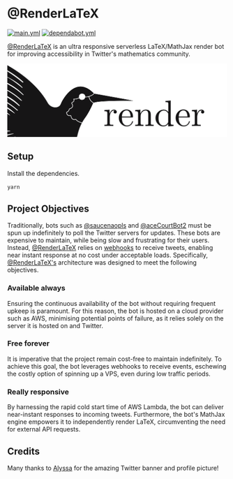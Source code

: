 # @RenderLaTeX

[![main.yml](https://github.com/winstxnhdw/RenderLaTeX/actions/workflows/main.yml/badge.svg)](https://github.com/winstxnhdw/RenderLaTeX/actions/workflows/main.yml)
[![dependabot.yml](https://github.com/winstxnhdw/RenderLaTeX/actions/workflows/dependabot.yml/badge.svg)](https://github.com/winstxnhdw/RenderLaTeX/actions/workflows/dependabot.yml)

[@RenderLaTeX](https://twitter.com/RenderLaTeX) is an ultra responsive serverless LaTeX/MathJax render bot for improving accessibility in Twitter's mathematics community.

<div align="center">
    <img src="resources/banner.png" />
</div>

## Setup

Install the dependencies.

```bash
yarn
```

## Project Objectives

Traditionally, bots such as [@saucenaopls](https://github.com/MakotoAme/twitter-saucenao) and [@aceCourtBot2](https://github.com/LuisMayo/ace-attorney-twitter-bot) must be spun up indefinitely to poll the Twitter servers for updates. These bots are expensive to maintain, while being slow and frustrating for their users. Instead, [@RenderLaTeX](https://twitter.com/RenderLaTeX) relies on [webhooks](https://developer.twitter.com/en/docs/twitter-api/premium/account-activity-api/guides/getting-started-with-webhooks) to receive tweets, enabling near instant response at no cost under acceptable loads. Specifically, [@RenderLaTeX's](https://twitter.com/RenderLaTeX) architecture was designed to meet the following objectives.

### Available always

Ensuring the continuous availability of the bot without requiring frequent upkeep is paramount. For this reason, the bot is hosted on a cloud provider such as AWS, minimising potential points of failure, as it relies solely on the server it is hosted on and Twitter.

### Free forever

It is imperative that the project remain cost-free to maintain indefinitely. To achieve this goal, the bot leverages webhooks to receive events, eschewing the costly option of spinning up a VPS, even during low traffic periods.

### Really responsive

By harnessing the rapid cold start time of AWS Lambda, the bot can deliver near-instant responses to incoming tweets. Furthermore, the bot's MathJax engine empowers it to independently render LaTeX, circumventing the need for external API requests.

## Credits

Many thanks to [Alyssa](https://github.com/alyssaxchua) for the amazing Twitter banner and profile picture!
